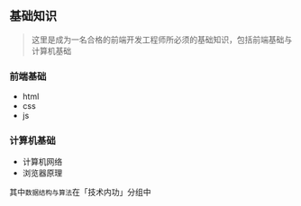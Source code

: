 ## 基础知识 

> 这里是成为一名合格的前端开发工程师所必须的基础知识，包括前端基础与计算机基础
### 前端基础
- html
- css
- js

### 计算机基础
- 计算机网络
- 浏览器原理

其中`数据结构与算法`在「技术内功」分组中